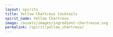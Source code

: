 ```yaml
---
layout: spirits
title: Yellow Chartreus Cocktails
spirit_name: Yellow Chartreus
image: /assets/images/ingredient-chartreuse.svg
permalink: /spirit/yellow_chartreus/
---
```

